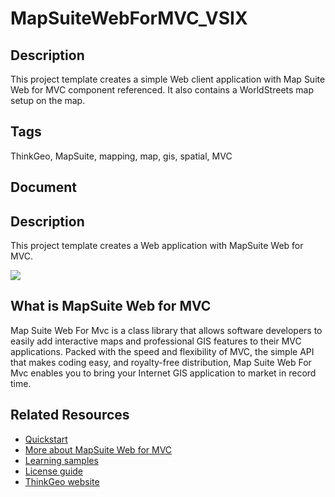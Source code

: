 # MapSuiteWebForMVC_VSIX

## Description

This project template creates a simple Web client application with Map Suite Web for MVC component referenced. It also contains a WorldStreets map setup on the map.

## Tags

ThinkGeo, MapSuite, mapping, map, gis, spatial, MVC

## Document

<!DOCTYPE html><html><head><title></title></head><body><section><h1>Description</h1><p>This project template creates a Web application with MapSuite Web for MVC.</p><img src="https://github.com/ThinkGeo/HelloWorldSample-ForMVC/raw/master/Screenshot.png"></section><section><h1>What is MapSuite Web for MVC</h1><p>Map Suite Web For Mvc is a class library that allows software developers to easily add interactive maps and professional GIS features to their MVC applications. Packed with the speed and flexibility of MVC, the simple API that makes coding easy, and royalty-free distribution, Map Suite Web For Mvc enables you to bring your Internet GIS application to market in record time.</p></section><section><h1>Related Resources</h1><ul><li><a href="http://wiki.thinkgeo.com/wiki/map_suite_web_for_mvc_quick_start_guide">Quickstart</a></li><li><a href="http://wiki.thinkgeo.com/wiki/map_suite_web_for_mvc">More about MapSuite Web for MVC</a></li><li><a href="http://wiki.thinkgeo.com/wiki/map_suite_web_for_mvc_all_samples">Learning samples</a></li><li><a href="http://wiki.thinkgeo.com/wiki/map_suite_license_guide#map_suite_for_web_webforms_mvc_webapi">License guide</a></li><li><a href="http://www.thinkgeo.com">ThinkGeo website</a></li></ul></section></body></html>